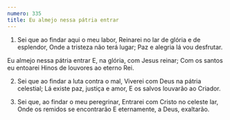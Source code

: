 ```yaml
---
numero: 335
title: Eu almejo nessa pátria entrar
---
```

1. Sei que ao findar aqui o meu labor,
Reinarei no lar de glória e de esplendor,
Onde a tristeza não terá lugar;
Paz e alegria lá vou desfrutar.

Eu almejo nessa pátria entrar
E, na glória, com Jesus reinar;
Com os santos eu entoarei
Hinos de louvores ao eterno Rei.

2. Sei que ao findar a luta contra o mal,
Viverei com Deus na pátria celestial;
Lá existe paz, justiça e amor,
E os salvos louvarão ao Criador.

3. Sei que, ao findar o meu peregrinar,
Entrarei com Cristo no celeste lar,
Onde os remidos se encontrarão
E eternamente, a Deus, exaltarão.
